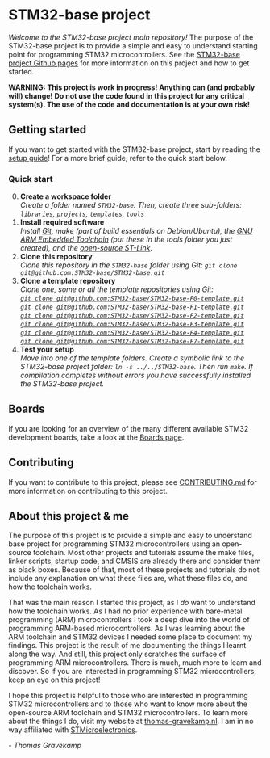 # STM32-base project

_Welcome to the STM32-base project main repository!_ The purpose of the STM32-base project is to provide a simple and easy to understand starting point for programming STM32 microcontrollers. See the [STM32-base project Github pages](https://stm32-base.org) for more information on this project and how to get started.

**WARNING: This project is work in progress! Anything can (and probably will) change! Do not use the code found in this project for any critical system(s). The use of the code and documentation is at your own risk!**

## Getting started

If you want to get started with the STM32-base project, start by reading the [setup guide](https://stm32-base.org/guides/setup)! For a more brief guide, refer to the quick start below.

### Quick start

 0. **Create a workspace folder** <br> _Create a folder named `STM32-base`. Then, create three sub-folders: `libraries`, `projects`, `templates`, `tools`_
 1. **Install required software** <br> _Install [Git](https://git-scm.com/book/en/v2/Getting-Started-Installing-Git), make (part of build essentials on Debian/Ubuntu), the [GNU ARM Embedded Toolchain](https://developer.arm.com/open-source/gnu-toolchain/gnu-rm/downloads) (put these in the tools folder you just created), and the [open-source ST-Link](https://github.com/texane/stlink#installation)._
 2. **Clone this repository** <br> _Clone this repository in the `STM32-base` folder using Git: `git clone git@github.com:STM32-base/STM32-base.git`_
 3. **Clone a template repository** <br> _Clone one, some or all the template repositories using Git: <br> [`git clone git@github.com:STM32-base/STM32-base-F0-template.git`](https://github.com/STM32-base/STM32-base-F0-template)<br>[`git clone git@github.com:STM32-base/STM32-base-F1-template.git`](https://github.com/STM32-base/STM32-base-F1-template)<br>[`git clone git@github.com:STM32-base/STM32-base-F2-template.git`](https://github.com/STM32-base/STM32-base-F2-template)<br>[`git clone git@github.com:STM32-base/STM32-base-F3-template.git`](https://github.com/STM32-base/STM32-base-F3-template)<br>[`git clone git@github.com:STM32-base/STM32-base-F4-template.git`](https://github.com/STM32-base/STM32-base-F4-template)<br>[`git clone git@github.com:STM32-base/STM32-base-F7-template.git`](https://github.com/STM32-base/STM32-base-F7-template)_
 4. **Test your setup** <br> _Move into one of the template folders. Create a symbolic link to the STM32-base project folder: `ln -s ../../STM32-base`. Then run `make`. If compilation completes without errors you have successfully installed the STM32-base project._

## Boards

If you are looking for an overview of the many different available STM32 development boards, take a look at the [Boards page](https://stm32-base.org/boards).

## Contributing

If you want to contribute to this project, please see [CONTRIBUTING.md](https://github.com/STM32-base/STM32-base/blob/master/CONTRIBUTING.md) for more information on contributing to this project.

## About this project & me

The purpose of this project is to provide a simple and easy to understand base project for programming STM32 microcontrollers using an open-source toolchain. Most other projects and tutorials assume the make files, linker scripts, startup code, and CMSIS are already there and consider them as black boxes. Because of that, most of these projects and tutorials do not include any explanation on what these files are, what these files do, and how the toolchain works.

That was the main reason I started this project, as I _do_ want to understand how the toolchain works. As I had no prior experience with bare-metal programming (ARM) microcontrollers I took a deep dive into the world of programming ARM-based microcontrollers. As I was learning about the ARM toolchain and STM32 devices I needed some place to document my findings. This project is the result of me documenting the things I learnt along the way. And still, this project only scratches the surface of programming ARM microcontrollers. There is much, much more to learn and discover. So if you are interested in programming STM32 microcontrollers, keep an eye on this project!

I hope this project is helpful to those who are interested in programming STM32 microcontrollers and to those who want to know more about the open-source ARM toolchain and STM32 microcontrollers. To learn more about the things I do, visit my website at [thomas-gravekamp.nl](https://thomas-gravekamp.nl). I am in no way affiliated with [STMicroelectronics](https://www.st.com).

 \- _Thomas Gravekamp_

